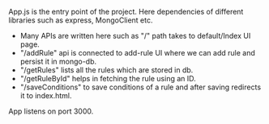 App.js is the entry point of the project. Here dependencies of different libraries such as express, MongoClient etc.
- Many APIs are written here such as "/" path takes to default/Index UI page. 
- "/addRule" api is connected to add-rule UI where we can add rule and persist it in mongo-db.
- "/getRules" lists all the rules which are stored in db.
- "/getRuleById" helps in fetching the rule using an ID. 
- "/saveConditions" to save conditions of a rule and after saving redirects it to index.html.

App listens on port 3000. 

